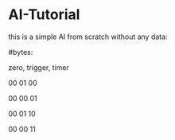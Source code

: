# AI-Tutorial
this is a simple AI from scratch without any data:

#bytes: 

zero, trigger, timer

00 01 00

00 00 01

00 01 10

00 00 11
